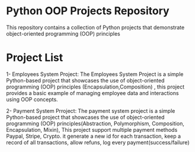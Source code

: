 # Python OOP Projects Repository

This repository contains a collection of Python projects that demonstrate object-oriented programming (OOP) principles

# Project List
1- Employees System Project: The Employees System Project is a simple Python-based project that showcases the use of object-oriented programming (OOP) principles (Encapsulation,Composition) , this project provides a basic example of managing employee data and interactions using OOP concepts.

2- Payment System Prroject: The payment system project is a simple Python-based project that showcases the use of object-oriented programming (OOP) principles(Abstraction, Polymorphism, Composition, Encapsulation, Mixin), This project support multiple payment methods Paypal, Stripe, Crypto. it generate a new id for each transaction, keep a record of all transactions, allow refuns, log every payment(success/failure)
